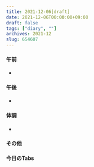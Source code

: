 ```yaml
---
title: 2021-12-06[draft]
date: 2021-12-06T00:00:00+09:00
draft: false
tags: ["diary", ""]
archives: 2021-12
slug: 654607
---
```

#### 午前
- 
#### 午後
- 
#### 体調
- 
#### その他
#### 今日のTabs